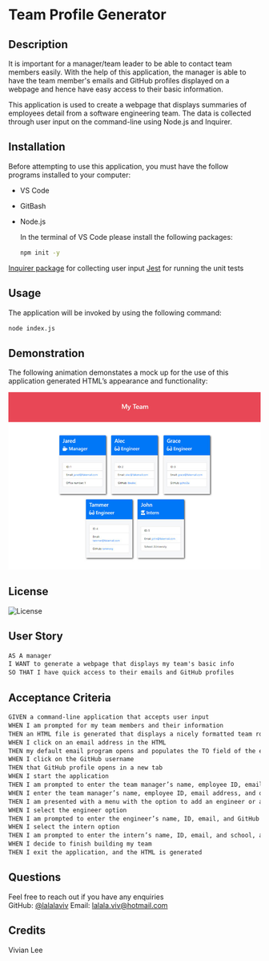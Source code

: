 # Team Profile Generator

## Description
It is important for a manager/team leader to be able to contact team members easily. With the help of this application, the manager is able to have the team member's emails and GitHub profiles displayed on a webpage and hence have easy access to their basic information. 

This application is used to create a webpage that displays summaries of employees detail from a software engineering team. The data is collected through user input on the command-line using Node.js and Inquirer. 

## Installation 
Before attempting to use this application, you must have the follow programs installed to your computer: 

- VS Code
- GitBash
- Node.js
  
  In the terminal of VS Code please install the following packages: 
  ```bash
  npm init -y
  ```
 [Inquirer package](https://www.npmjs.com/package/inquirer/v/8.2.4) for collecting user input
  [Jest](https://www.npmjs.com/package/jest) for running the unit tests 

## Usage
The application will be invoked by using the following command:

```bash
node index.js
```


## Demonstration
The following animation demonstates a mock up for the use of this application generated HTML’s appearance and functionality:

![HTML webpage titled “My Team” features five boxes listing employee names, titles, and other key info.](./Assets/10-object-oriented-programming-homework-demo.png)


## License 
![License](https://img.shields.io/github/license/lalalaviv/Team-Profile-Generator)

## User Story

```md
AS A manager
I WANT to generate a webpage that displays my team's basic info
SO THAT I have quick access to their emails and GitHub profiles
```

## Acceptance Criteria

```md
GIVEN a command-line application that accepts user input
WHEN I am prompted for my team members and their information
THEN an HTML file is generated that displays a nicely formatted team roster based on user input
WHEN I click on an email address in the HTML
THEN my default email program opens and populates the TO field of the email with the address
WHEN I click on the GitHub username
THEN that GitHub profile opens in a new tab
WHEN I start the application
THEN I am prompted to enter the team manager’s name, employee ID, email address, and office number
WHEN I enter the team manager’s name, employee ID, email address, and office number
THEN I am presented with a menu with the option to add an engineer or an intern or to finish building my team
WHEN I select the engineer option
THEN I am prompted to enter the engineer’s name, ID, email, and GitHub username, and I am taken back to the menu
WHEN I select the intern option
THEN I am prompted to enter the intern’s name, ID, email, and school, and I am taken back to the menu
WHEN I decide to finish building my team
THEN I exit the application, and the HTML is generated
```

## Questions
Feel free to reach out if you have any enquiries
<br/>
GitHub: [@lalalaviv](https://github.com/lalalaviv)
Email: lalala.viv@hotmail.com


## Credits
Vivian Lee






